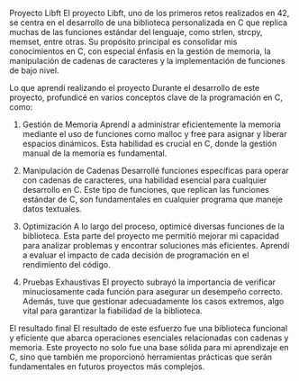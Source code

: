 Proyecto Libft
El proyecto Libft, uno de los primeros retos realizados en 42, se centra en el desarrollo de una biblioteca personalizada en C que replica muchas de las funciones estándar del lenguaje, como strlen, strcpy, memset, entre otras. Su propósito principal es consolidar mis conocimientos en C, con especial énfasis en la gestión de memoria, la manipulación de cadenas de caracteres y la implementación de funciones de bajo nivel.

Lo que aprendí realizando el proyecto
Durante el desarrollo de este proyecto, profundicé en varios conceptos clave de la programación en C, como:

1. Gestión de Memoria
Aprendí a administrar eficientemente la memoria mediante el uso de funciones como malloc y free para asignar y liberar espacios dinámicos. Esta habilidad es crucial en C, donde la gestión manual de la memoria es fundamental.

2. Manipulación de Cadenas
Desarrollé funciones específicas para operar con cadenas de caracteres, una habilidad esencial para cualquier desarrollo en C. Este tipo de funciones, que replican las funciones estándar de C, son fundamentales en cualquier programa que maneje datos textuales.

3. Optimización
A lo largo del proceso, optimicé diversas funciones de la biblioteca. Esta parte del proyecto me permitió mejorar mi capacidad para analizar problemas y encontrar soluciones más eficientes. Aprendí a evaluar el impacto de cada decisión de programación en el rendimiento del código.

4. Pruebas Exhaustivas
El proyecto subrayó la importancia de verificar minuciosamente cada función para asegurar un desempeño correcto. Además, tuve que gestionar adecuadamente los casos extremos, algo vital para garantizar la fiabilidad de la biblioteca.

El resultado final
El resultado de este esfuerzo fue una biblioteca funcional y eficiente que abarca operaciones esenciales relacionadas con cadenas y memoria. Este proyecto no solo fue una base sólida para mi aprendizaje en C, sino que también me proporcionó herramientas prácticas que serán fundamentales en futuros proyectos más complejos.


